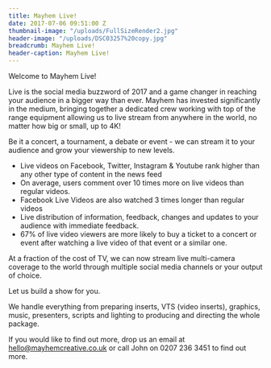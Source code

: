 ```yaml
---
title: Mayhem Live!
date: 2017-07-06 09:51:00 Z
thumbnail-image: "/uploads/FullSizeRender2.jpg"
header-image: "/uploads/DSC03257%20copy.jpg"
breadcrumb: Mayhem Live!
header-caption: Mayhem Live!
---
```


Welcome to Mayhem Live!

Live is the social media buzzword of 2017 and a game changer in reaching your audience in a bigger way than ever. Mayhem has invested significantly in the medium, bringing together a dedicated crew working with top of the range equipment allowing us to live stream from anywhere in the world, no matter how big or small, up to 4K! 

Be it a concert, a tournament, a debate or event - we can stream it to your audience and grow your viewership to new levels.

- Live videos on Facebook, Twitter, Instagram & Youtube rank higher than any other type of content in the news feed
- On average, users comment over 10 times more on live videos than regular videos.
- Facebook Live Videos are also watched 3 times longer than regular videos
- Live distribution of information, feedback, changes and updates to your audience with immediate feedback.
- 67% of live video viewers are more likely to buy a ticket to a concert or event after watching a live video of that event or a similar one.

At a fraction of the cost of TV, we can now stream live multi-camera coverage to the world through multiple social media channels or your output of choice. 

Let us build a show for you.

We handle everything from preparing inserts, VTS (video inserts), graphics, music, presenters, scripts and lighting to producing and directing the whole package. 

If you would like to find out more, drop us an email at hello@mayhemcreative.co.uk or call John on 0207 236 3451 to find out more.
